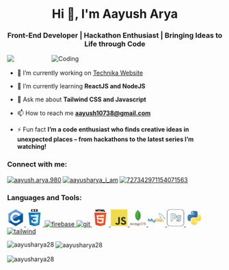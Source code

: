 <h1 align="center">Hi 👋, I'm Aayush Arya</h1>
<h3 align="center">Front-End Developer | Hackathon Enthusiast | Bringing Ideas to Life through Code</h3>
<img align="right" alt="Coding" width="400" src="https://drive.google.com/file/d/1gDysYC6QpCP0UqE5qzx0mLt181B3BIv2/view?usp=drive_link">

<p align="left"> <img src="https://komarev.com/ghpvc/?username=aayusharya28&label=Profile%20views&color=0e75b6&style=flat" /> </p>

- 🔭 I’m currently working on [Technika Website](https://technikabitp.com/)

- 🌱 I’m currently learning **ReactJS and NodeJS**

- 💬 Ask me about **Tailwind CSS and Javascript**

- 📫 How to reach me **aayush10738@gmail.com**

- ⚡ Fun fact **I’m a code enthusiast who finds creative ideas in unexpected places – from hackathons to the latest series I’m watching!**

<h3 align="left">Connect with me:</h3>
<p align="left">
<a href="https://fb.com/aayush.arya.980" target="blank"><img align="center" src="https://raw.githubusercontent.com/rahuldkjain/github-profile-readme-generator/master/src/images/icons/Social/facebook.svg" alt="aayush.arya.980" height="30" width="40" /></a>
<a href="https://instagram.com/aayusharya_i_am" target="blank"><img align="center" src="https://raw.githubusercontent.com/rahuldkjain/github-profile-readme-generator/master/src/images/icons/Social/instagram.svg" alt="aayusharya_i_am" height="30" width="40" /></a>
<a href="https://discord.gg/727342971154071563" target="blank"><img align="center" src="https://raw.githubusercontent.com/rahuldkjain/github-profile-readme-generator/master/src/images/icons/Social/discord.svg" alt="727342971154071563" height="30" width="40" /></a>
</p>

<h3 align="left">Languages and Tools:</h3>
<p align="left"> <a href="https://www.cprogramming.com/" target="_blank" rel="noreferrer"> <img src="https://raw.githubusercontent.com/devicons/devicon/master/icons/c/c-original.svg" alt="c" width="40" height="40"/> </a> <a href="https://www.w3schools.com/css/" target="_blank" rel="noreferrer"> <img src="https://raw.githubusercontent.com/devicons/devicon/master/icons/css3/css3-original-wordmark.svg" alt="css3" width="40" height="40"/> </a> <a href="https://firebase.google.com/" target="_blank" rel="noreferrer"> <img src="https://www.vectorlogo.zone/logos/firebase/firebase-icon.svg" alt="firebase" width="40" height="40"/> </a> <a href="https://git-scm.com/" target="_blank" rel="noreferrer"> <img src="https://www.vectorlogo.zone/logos/git-scm/git-scm-icon.svg" alt="git" width="40" height="40"/> </a> <a href="https://www.w3.org/html/" target="_blank" rel="noreferrer"> <img src="https://raw.githubusercontent.com/devicons/devicon/master/icons/html5/html5-original-wordmark.svg" alt="html5" width="40" height="40"/> </a> <a href="https://developer.mozilla.org/en-US/docs/Web/JavaScript" target="_blank" rel="noreferrer"> <img src="https://raw.githubusercontent.com/devicons/devicon/master/icons/javascript/javascript-original.svg" alt="javascript" width="40" height="40"/> </a> <a href="https://www.mongodb.com/" target="_blank" rel="noreferrer"> <img src="https://raw.githubusercontent.com/devicons/devicon/master/icons/mongodb/mongodb-original-wordmark.svg" alt="mongodb" width="40" height="40"/> </a> <a href="https://www.mysql.com/" target="_blank" rel="noreferrer"> <img src="https://raw.githubusercontent.com/devicons/devicon/master/icons/mysql/mysql-original-wordmark.svg" alt="mysql" width="40" height="40"/> </a> <a href="https://www.photoshop.com/en" target="_blank" rel="noreferrer"> <img src="https://raw.githubusercontent.com/devicons/devicon/master/icons/photoshop/photoshop-line.svg" alt="photoshop" width="40" height="40"/> </a> <a href="https://www.python.org" target="_blank" rel="noreferrer"> <img src="https://raw.githubusercontent.com/devicons/devicon/master/icons/python/python-original.svg" alt="python" width="40" height="40"/> </a> <a href="https://tailwindcss.com/" target="_blank" rel="noreferrer"> <img src="https://www.vectorlogo.zone/logos/tailwindcss/tailwindcss-icon.svg" alt="tailwind" width="40" height="40"/> </a> </p>

<p><img align="left" src="https://github-readme-stats.vercel.app/api/top-langs?username=aayusharya28&show_icons=true&locale=en&layout=compact" alt="aayusharya28" /></p>

<p>&nbsp;<img align="center" src="https://github-readme-stats.vercel.app/api?username=aayusharya28&show_icons=true&locale=en" alt="aayusharya28" /></p>

<p><img align="center" src="https://github-readme-streak-stats.herokuapp.com/?user=aayusharya28&" alt="aayusharya28" /></p>
